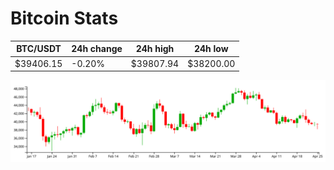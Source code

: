 # Bitcoin Stats

BTC/USDT|24h change|24h high|24h low|
|---|---|---|---|
|$39406.15|-0.20%|$39807.94|$38200.00|

<img src="./chart.svg">
